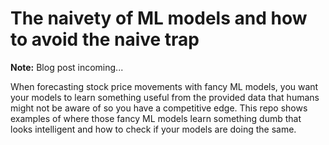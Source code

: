 # The naivety of ML models and how to avoid the naive trap

**Note:** Blog post incoming...

When forecasting stock price movements with fancy ML models, you want your models to learn something useful from the provided data that humans might not be aware of so you have a competitive edge. This repo shows examples of where those fancy ML models learn something dumb that looks intelligent and how to check if your models are doing the same.

